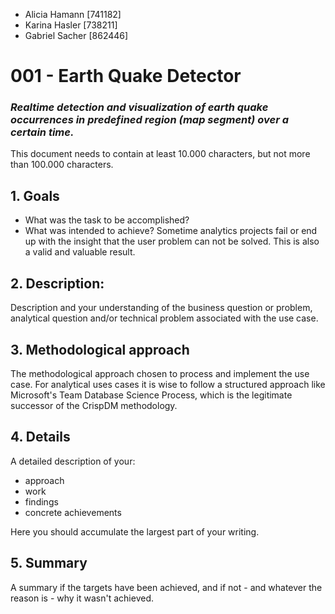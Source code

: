 - Alicia Hamann [741182]
- Karina Hasler [738211]
- Gabriel Sacher [862446]

# 001 - Earth Quake Detector
### *Realtime detection and visualization of earth quake occurrences in predefined region (map segment) over a certain time.*

This document needs to contain at least 10.000 characters, but not more than 100.000 characters.

## 1. Goals

- What was the task to be accomplished? 
- What was intended to achieve? Sometime analytics projects fail or end up with the insight that the user problem can not be solved. 
  This is also a valid and valuable result.

## 2. Description:

Description and your understanding of the business question or problem, analytical question and/or technical problem associated with the use case.

## 3. Methodological approach

The methodological approach chosen to process and implement the use case.
For analytical uses cases it is wise to follow a structured approach like Microsoft's Team Database Science Process, which is the legitimate successor of the CrispDM methodology.

## 4. Details

A detailed description of your: 
- approach 
- work
- findings
- concrete achievements

Here you should accumulate the largest part of your writing.

## 5. Summary 
A summary if the targets have been achieved, and if not - and whatever the reason is - why it wasn't achieved.
